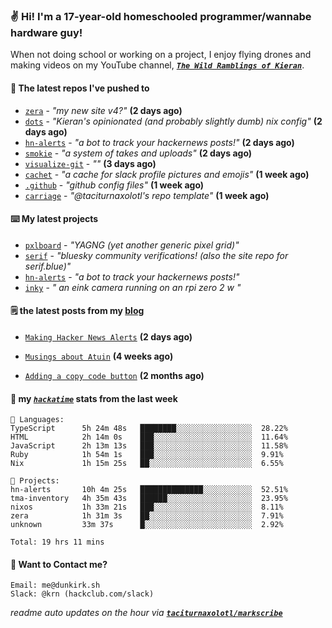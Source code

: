### ✌️ Hi! I'm a 17-year-old homeschooled programmer/wannabe hardware guy!

When not doing school or working on a project, I enjoy flying drones and making videos on my YouTube channel, [**_`The Wild Ramblings of Kieran`_**](https://youtube.com/@kieran.rambles).

#### 👷 The latest repos I've pushed to

- [`zera`](https://github.com/taciturnaxolotl/zera) - _"my new site v4?"_ **(2 days ago)**
- [`dots`](https://github.com/taciturnaxolotl/dots) - _"Kieran's opinionated (and probably slightly dumb) nix config"_ **(2 days ago)**
- [`hn-alerts`](https://github.com/taciturnaxolotl/hn-alerts) - _"a bot to track your hackernews posts!"_ **(2 days ago)**
- [`smokie`](https://github.com/taciturnaxolotl/smokie) - _"a system of takes and uploads"_ **(2 days ago)**
- [`visualize-git`](https://github.com/maxwofford/visualize-git) - _""_ **(3 days ago)**
- [`cachet`](https://github.com/taciturnaxolotl/cachet) - _"a cache for slack profile pictures and emojis"_ **(1 week ago)**
- [`.github`](https://github.com/taciturnaxolotl/.github) - _"github config files"_ **(1 week ago)**
- [`carriage`](https://github.com/taciturnaxolotl/carriage) - _"@taciturnaxolotl's repo template"_ **(1 week ago)**

#### ⌨️ My latest projects

- [`pxlboard`](https://github.com/taciturnaxolotl/pxlboard) - _"YAGNG (yet another generic pixel grid)"_
- [`serif`](https://github.com/taciturnaxolotl/serif) - _"bluesky community verifications! (also the site repo for serif.blue)"_
- [`hn-alerts`](https://github.com/taciturnaxolotl/hn-alerts) - _"a bot to track your hackernews posts!"_
- [`inky`](https://github.com/taciturnaxolotl/inky) - _" an eink camera running on an rpi zero 2 w "_

#### 🗒️ the latest posts from my [blog](https://dunkirk.sh)

- [`Making Hacker News Alerts`](https://dunkirk.sh/blog/hn-alerts/) **(2 days ago)**

- [`Musings about Atuin`](https://dunkirk.sh/blog/atuin/) **(4 weeks ago)**

- [`Adding a copy code button`](https://dunkirk.sh/blog/adding-a-copy-button/) **(2 months ago)**



#### 📡 my [_`hackatime`_](https://waka.hackclub.com) stats from the last week

```text
💾 Languages:
TypeScript      5h 24m 48s   ████████░░░░░░░░░░░░░░░░░  28.22%
HTML            2h 14m 0s    ███░░░░░░░░░░░░░░░░░░░░░░  11.64%
JavaScript      2h 13m 13s   ███░░░░░░░░░░░░░░░░░░░░░░  11.58%
Ruby            1h 54m 1s    ███░░░░░░░░░░░░░░░░░░░░░░  9.91%
Nix             1h 15m 25s   ██░░░░░░░░░░░░░░░░░░░░░░░  6.55%

💼 Projects:
hn-alerts       10h 4m 25s   ██████████████░░░░░░░░░░░  52.51%
tma-inventory   4h 35m 43s   ██████░░░░░░░░░░░░░░░░░░░  23.95%
nixos           1h 33m 21s   ███░░░░░░░░░░░░░░░░░░░░░░  8.11%
zera            1h 31m 3s    ██░░░░░░░░░░░░░░░░░░░░░░░  7.91%
unknown         33m 37s      █░░░░░░░░░░░░░░░░░░░░░░░░  2.92%

Total: 19 hrs 11 mins
```

#### 📮 Want to Contact me?

```text
Email: me@dunkirk.sh
Slack: @krn (hackclub.com/slack)
```

_readme auto updates on the hour via [**`taciturnaxolotl/markscribe`**](https://github.com/taciturnaxolotl/markscribe)_
